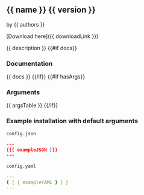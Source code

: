 ## {{ name }} {{ version }}

by {{ authors }}

[Download here]({{ downloadLink }})

{{ description }}
{{#if docs}}

### Documentation

{{ docs }}
{{/if}}
{{#if hasArgs}}

### Arguments

{{ argsTable }}
{{/if}}

### Example installation with default arguments

`config.json`

```json
---
{{{ exampleJSON }}}
---
```

`config.yaml`

```yaml
---
{ { { exampleYAML } } }
---

```
